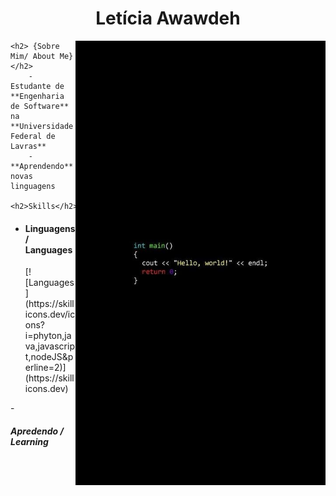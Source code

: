 <h1 align="center"> Letícia Awawdeh</h1>

<div>
<img align="right" width="400" alt="teste" src="coding.jpg"/>

    <h2> {Sobre Mim/ About Me} </h2>
        - Estudante de **Engenharia de Software** na **Universidade Federal de Lavras**
        - **Aprendendo** novas linguagens

    <h2>Skills</h2>

   - <h4> Linguagens / Languages</h4>
        [![Languages](https://skillicons.dev/icons?i=phyton,java,javascript,nodeJS&perline=2)](https://skillicons.dev)
   -<h5> Apredendo / Learning </h5>

   <br> </br>

   
</div>
